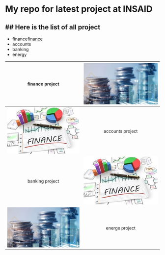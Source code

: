 # My repo for latest project at INSAID

## ##  Here is the list of all project

- finance[finance](https://raw.githubusercontent.com/sandeepreddy1991/demo/main/images/Image%20file.jpg "finance")
- accounts
- banking
- energy


| finance project  |  [![Finance](https://raw.githubusercontent.com/sandeepreddy1991/demo/main/images/Image%20file.jpg "Finance")](https://raw.githubusercontent.com/sandeepreddy1991/demo/main/images/Image%20file.jpg "Finance") |
| :------------: | :------------: |
| [![Acccounts](https://raw.githubusercontent.com/sandeepreddy1991/demo/main/images/Finance%20image.jpg "Acccounts")](https://raw.githubusercontent.com/sandeepreddy1991/demo/main/images/Finance%20image.jpg "Acccounts")  | accounts project   |
| banking project  |  [![banking](https://raw.githubusercontent.com/sandeepreddy1991/demo/main/images/Finance%20image.jpg "banking")](https://raw.githubusercontent.com/sandeepreddy1991/demo/main/images/Finance%20image.jpg "banking") |
|  [![enrgy](https://raw.githubusercontent.com/sandeepreddy1991/demo/main/images/Image%20file.jpg "enrgy")](https://raw.githubusercontent.com/sandeepreddy1991/demo/main/images/Image%20file.jpg "enrgy") |   energe project |
